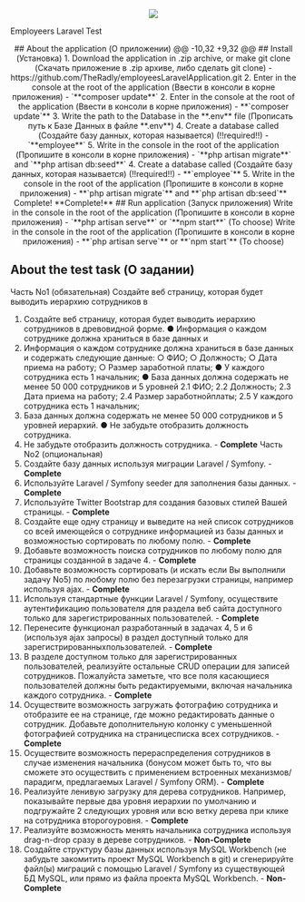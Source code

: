 <p align="center"><img src="https://i.work.ua/employer_design/8/0/1/117801_company_logo_5.png"></p>
    <span>Employeers Laravel Test</span>
<p align="center">
 ## About the application (О приложении)
@@ -10,32 +9,32 @@
## Install (Установка)
 1. Download the application in .zip archive, or make git clone (Скачать приложение в .zip архиве, либо сделать git clone) - https://github.com/TheRadly/employeesLaravelApplication.git
2. Enter in the console at the root of the application (Ввести в консоли в корне приложения) - `**composer update**`
2. Enter in the console at the root of the application (Ввести в консоли в корне приложения) - **`composer update`**
3. Write the path to the Database in the **.env** file (Прописать путь к Базе Данных в файле **.env**)
4. Create a database called (Создайте базу данных, которая называется) (!!required!!) - `**employee**`
5. Write in the console in the root of the application (Пропишите в консоли в корне приложения) - `**php artisan migrate**` and `**php artisan db:seed**`
4. Create a database called (Создайте базу данных, которая называется) (!!required!!) - **`employee`**
5. Write in the console in the root of the application (Пропишите в консоли в корне приложения) - **`php artisan migrate`** and **`php artisan db:seed`**
 Complete!
**Complete!**
 ## Run application (Запуск приложения)
 Write in the console in the root of the application (Пропишите в консоли в корне приложения) - `**php artisan serve**` or `**npm start**` (To choose)
Write in the console in the root of the application (Пропишите в консоли в корне приложения) - **`php artisan serve`** or **`npm start`** (To choose)
 
## About the test task (О задании)
 Часть​ ​No1​ ​(обязательная)
Создайте веб страницу, которая будет выводить иерархию сотрудников в
1. Создайте веб страницу, которая будет выводить иерархию сотрудников в
древовидной ​форме.
● Информация о каждом сотруднике должна храниться в базе данных и
2. Информация о каждом сотруднике должна храниться в базе данных и
содержать ​следующие ​данные:
○ ФИО;
○ Должность;
○ Дата ​приема ​на ​работу;
○ Размер ​заработной ​платы;
● У ​каждого ​сотрудника ​есть ​1 ​начальник;
● База данных должна содержать не менее 50 000 сотрудников и 5 уровней
2.1 ФИО;
2.2 Должность;
2.3 Дата ​приема ​на ​работу;
2.4 Размер ​заработной ​платы;
2.5 У ​каждого ​сотрудника ​есть ​1 ​начальник;
8. База данных должна содержать не менее 50 000 сотрудников и 5 уровней
иерархий.
● Не ​забудьте ​отобразить ​должность ​сотрудника.
9. Не ​забудьте ​отобразить ​должность ​сотрудника. - **Complete**
 Часть​ ​No2​ ​(опциональная)
1. Создайте ​базу ​данных ​используя ​миграции ​Laravel ​/ ​Symfony. - **Complete**
 2. Используйте ​Laravel ​/ ​Symfony ​seeder ​для ​заполнения ​базы ​данных. - **Complete**
 3. Используйте ​Twitter ​Bootstrap ​для ​создания ​базовых ​стилей ​Вашей ​страницы. - **Complete**
 4. Создайте еще одну страницу и выведите на ней список сотрудников со всей 
 имеющейся о сотруднике информацией из базы данных и возможностью
 сортировать ​по ​любому ​полю. - **Complete**
 5. Добавьте возможность поиска сотрудников по любому полю для страницы
 созданной ​в ​задаче ​4. - **Complete**
 6. Добавьте возможность сортировать (и искать если Вы выполнили задачу No5)
 по ​любому ​полю ​без ​перезагрузки ​страницы, ​например ​используя ​ajax. - **Complete**
 7. Используя стандартные функции Laravel / Symfony, осуществите 
 аутентификацию пользователя для раздела веб сайта доступного только для
 зарегистрированных ​пользователей. - **Complete**
 8. Перенесите функционал разработанный в задачах 4, 5 и 6 (используя ajax
 запросы) ​в ​раздел ​доступный ​только ​для ​зарегистрированных ​пользователей. - **Complete**
 9. В разделе доступном только для зарегистрированных пользователей,
 реализуйте остальные CRUD операции для записей сотрудников. Пожалуйста
 заметьте, что все поля касающиеся пользователей должны быть
 редактируемыми, ​включая ​начальника ​каждого ​сотрудника. - **Complete**
 10. Осуществите возможность загружать фотографию сотрудника и отобразите ее
 на странице, где можно редактировать данные о сотрудник. Добавьте
 дополнительную колонку с уменьшенной фотографией сотрудника на
 странице ​списка ​всех ​сотрудников. - **Complete**
 11. Осуществите возможность перераспределения сотрудников в случае
 изменения начальника (бонусом может быть то, что вы сможете это
 осуществить с применением встроенных механизмов/парадигм, предлагаемых
 Laravel ​/ ​Symfony ​ORM). - **Complete**
 12. Реализуйте ленивую загрузку для дерева сотрудников. Например, показывайте
 первые два уровня иерархии по умолчанию и подгружайте 2 следующих
 уровня ​или ​всю ​ветку ​дерева ​при ​клике ​на ​сотрудника ​второго ​уровня. - **Complete**
 13. Реализуйте возможность менять начальника сотрудника используя drag-n-drop
 сразу ​в ​дереве ​сотрудников. - **Non-Complete**
 14. Создайте структуру базы данных используя MySQL Workbench (не забудьте
 закомитить проект MySQL Workbench в git) и сгенерируйте файл(ы) миграций с
 помощью Laravel / Symfony из существующей БД MySQL, или прямо из файла
 проекта ​MySQL ​Workbench.  - **Non-Complete**
